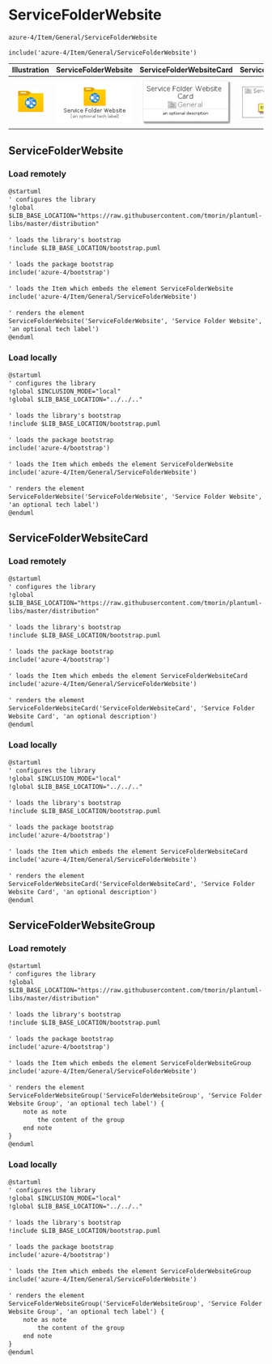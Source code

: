 # ServiceFolderWebsite


```text
azure-4/Item/General/ServiceFolderWebsite
```

```text
include('azure-4/Item/General/ServiceFolderWebsite')
```



| Illustration | ServiceFolderWebsite | ServiceFolderWebsiteCard | ServiceFolderWebsiteGroup |
| :---: | :---: | :---: | :---: |
| ![illustration for Illustration](../../../azure-4/Item/General/ServiceFolderWebsite.png) | ![illustration for ServiceFolderWebsite](../../../azure-4/Item/General/ServiceFolderWebsite.Local.png) | ![illustration for ServiceFolderWebsiteCard](../../../azure-4/Item/General/ServiceFolderWebsiteCard.Local.png) | ![illustration for ServiceFolderWebsiteGroup](../../../azure-4/Item/General/ServiceFolderWebsiteGroup.Local.png) |




## ServiceFolderWebsite

### Load remotely
```plantuml
@startuml
' configures the library
!global $LIB_BASE_LOCATION="https://raw.githubusercontent.com/tmorin/plantuml-libs/master/distribution"

' loads the library's bootstrap
!include $LIB_BASE_LOCATION/bootstrap.puml

' loads the package bootstrap
include('azure-4/bootstrap')

' loads the Item which embeds the element ServiceFolderWebsite
include('azure-4/Item/General/ServiceFolderWebsite')

' renders the element
ServiceFolderWebsite('ServiceFolderWebsite', 'Service Folder Website', 'an optional tech label')
@enduml
```

### Load locally
```plantuml
@startuml
' configures the library
!global $INCLUSION_MODE="local"
!global $LIB_BASE_LOCATION="../../.."

' loads the library's bootstrap
!include $LIB_BASE_LOCATION/bootstrap.puml

' loads the package bootstrap
include('azure-4/bootstrap')

' loads the Item which embeds the element ServiceFolderWebsite
include('azure-4/Item/General/ServiceFolderWebsite')

' renders the element
ServiceFolderWebsite('ServiceFolderWebsite', 'Service Folder Website', 'an optional tech label')
@enduml
```

## ServiceFolderWebsiteCard

### Load remotely
```plantuml
@startuml
' configures the library
!global $LIB_BASE_LOCATION="https://raw.githubusercontent.com/tmorin/plantuml-libs/master/distribution"

' loads the library's bootstrap
!include $LIB_BASE_LOCATION/bootstrap.puml

' loads the package bootstrap
include('azure-4/bootstrap')

' loads the Item which embeds the element ServiceFolderWebsiteCard
include('azure-4/Item/General/ServiceFolderWebsite')

' renders the element
ServiceFolderWebsiteCard('ServiceFolderWebsiteCard', 'Service Folder Website Card', 'an optional description')
@enduml
```

### Load locally
```plantuml
@startuml
' configures the library
!global $INCLUSION_MODE="local"
!global $LIB_BASE_LOCATION="../../.."

' loads the library's bootstrap
!include $LIB_BASE_LOCATION/bootstrap.puml

' loads the package bootstrap
include('azure-4/bootstrap')

' loads the Item which embeds the element ServiceFolderWebsiteCard
include('azure-4/Item/General/ServiceFolderWebsite')

' renders the element
ServiceFolderWebsiteCard('ServiceFolderWebsiteCard', 'Service Folder Website Card', 'an optional description')
@enduml
```

## ServiceFolderWebsiteGroup

### Load remotely
```plantuml
@startuml
' configures the library
!global $LIB_BASE_LOCATION="https://raw.githubusercontent.com/tmorin/plantuml-libs/master/distribution"

' loads the library's bootstrap
!include $LIB_BASE_LOCATION/bootstrap.puml

' loads the package bootstrap
include('azure-4/bootstrap')

' loads the Item which embeds the element ServiceFolderWebsiteGroup
include('azure-4/Item/General/ServiceFolderWebsite')

' renders the element
ServiceFolderWebsiteGroup('ServiceFolderWebsiteGroup', 'Service Folder Website Group', 'an optional tech label') {
    note as note
        the content of the group
    end note
}
@enduml
```

### Load locally
```plantuml
@startuml
' configures the library
!global $INCLUSION_MODE="local"
!global $LIB_BASE_LOCATION="../../.."

' loads the library's bootstrap
!include $LIB_BASE_LOCATION/bootstrap.puml

' loads the package bootstrap
include('azure-4/bootstrap')

' loads the Item which embeds the element ServiceFolderWebsiteGroup
include('azure-4/Item/General/ServiceFolderWebsite')

' renders the element
ServiceFolderWebsiteGroup('ServiceFolderWebsiteGroup', 'Service Folder Website Group', 'an optional tech label') {
    note as note
        the content of the group
    end note
}
@enduml
```

